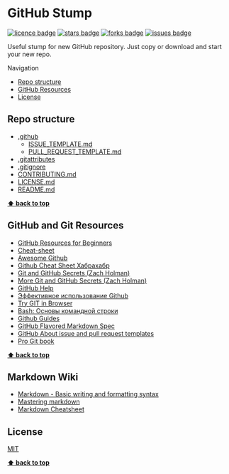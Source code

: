 # GitHub Stump

[![licence badge]][licence]
[![stars badge]][stars]
[![forks badge]][forks]
[![issues badge]][issues]

[licence badge]:https://img.shields.io/badge/license-MIT-blue.svg
[stars badge]:https://img.shields.io/github/stars/ktaranov/github-stump.svg
[forks badge]:https://img.shields.io/github/forks/ktaranov/github-stump.svg
[issues badge]:https://img.shields.io/github/issues/ktaranov/github-stump.svg

[licence]:https://github.com/ktaranov/github-stump/blob/master/LICENSE.md
[stars]:https://github.com/ktaranov/github-stump/stargazers
[forks]:https://github.com/ktaranov/github-stump/network
[issues]:https://github.com/ktaranov/github-stump/issues

Useful stump for new GitHub repository. Just copy or download and start your new repo.

Navigation
 - [Repo structure](#repo-structure)
 - [GitHub Resources](#github-resources)
 - [License](#license)


## Repo structure
 - [.github](/.github)
   - [ISSUE_TEMPLATE.md](/.github/ISSUE_TEMPLATE.md)
   - [PULL_REQUEST_TEMPLATE.md](/.github/PULL_REQUEST_TEMPLATE.md)
 - [.gitattributes](/.gitattributes)
 - [.gitignore](/.gitignore)
 - [CONTRIBUTING.md](/CONTRIBUTING.md)
 - [LICENSE.md](/LICENSE.md)
 - [README.md](/README.md)

**[⬆ back to top](#github-stump)**


## GitHub and Git Resources
 - [GitHub Resources for Beginners](https://dzone.com/articles/github-resources-for-beginners)
 - [Cheat-sheet](https://github.com/tiimgreen/github-cheat-sheet)
 - [Awesome Github](https://github.com/Kikobeats/awesome-github)
 - [Github Cheat Sheet Хабрахабр](https://habrahabr.ru/post/219219/)
 - [Git and GitHub Secrets (Zach Holman)](http://confreaks.tv/videos/aloharuby2012-git-and-github-secrets)
 - [More Git and GitHub Secrets (Zach Holman)](https://vimeo.com/72955426)
 - [GitHub Help](https://help.github.com/)
 - [Эффективное использование Github](https://habrahabr.ru/company/2gis/blog/306166/)
 - [Try GIT in Browser](https://try.github.io/)
 - [Bash: Основы командной строки](https://ru.hexlet.io/courses/bash/)
 - [Github Guides](https://guides.github.com)
 - [GitHub Flavored Markdown Spec](https://github.github.com/gfm/)
 - [GitHub About issue and pull request templates](https://help.github.com/articles/about-issue-and-pull-request-templates/)
 - [Pro Git book](https://git-scm.com/book/en/v2)

**[⬆ back to top](#github-stump)**


## Markdown Wiki
 - [Markdown - Basic writing and formatting syntax](https://help.github.com/articles/basic-writing-and-formatting-syntax/)
 - [Mastering markdown](https://guides.github.com/features/mastering-markdown/)
 - [Markdown Cheatsheet](https://github.com/adam-p/markdown-here/wiki/Markdown-Cheatsheet)


## License
[MIT](/LICENSE)

**[⬆ back to top](#github-stump)**
